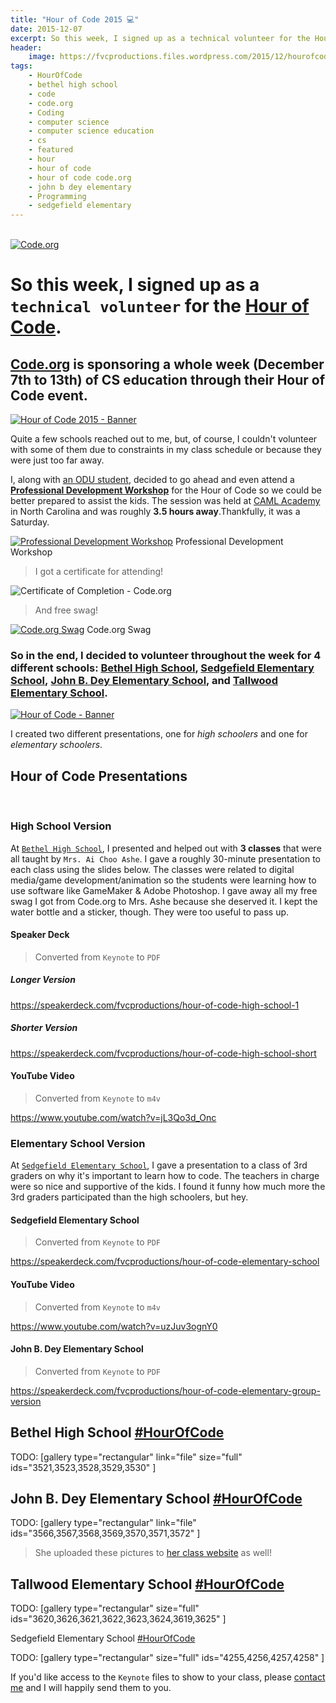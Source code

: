 ```yaml
---
title: "Hour of Code 2015 💻️"
date: 2015-12-07
excerpt: So this week, I signed up as a technical volunteer for the Hour of Code. Here's how my experience went.
header:
    image: https://fvcproductions.files.wordpress.com/2015/12/hourofcodebanner.jpg
tags:
    - HourOfCode
    - bethel high school
    - code
    - code.org
    - Coding
    - computer science
    - computer science education
    - cs
    - featured
    - hour
    - hour of code
    - hour of code code.org
    - john b dey elementary
    - Programming
    - sedgefield elementary
---
```


\
[![Code.org](https://fvcproductions.files.wordpress.com/2015/12/codeorg.png?w=300)](https://code.org)

So this week, I signed up as a `technical volunteer` for the [**Hour of Code**](https://hourofcode.com/us).
===========================================================================================================



[Code.org](https://code.org) is sponsoring a whole week (December 7th to 13th) of CS education through their Hour of Code event.[\
](https://i.ytimg.com/vi/D2dgYHwrlt4/maxresdefault.jpg)
---------------------------------

[![Hour of Code 2015 -
Banner](https://fvcproductions.files.wordpress.com/2015/12/hour-of-code.jpg)](https://speakerdeck.com/fvcproductions/hour-of-code-high-school-1)

Quite a few schools reached out to me, but, of course, I couldn't
volunteer with some of them due to constraints in my class schedule or
because they were just too far away.

I, along with [an ODU student](https://thecbliss.com/), decided to go
ahead and even attend a [**Professional Development
Workshop**](https://code.org/professional-development-workshops) for the
Hour of Code so we could be better prepared to assist the kids. The
session was held at [CAML Academy](https://camlacademy.com/) in North
Carolina and was roughly **3.5 hours away**.Thankfully, it was a
Saturday.

[![Professional
Development
Workshop](https://fvcproductions.files.wordpress.com/2015/12/img_0128.jpg)](https://fvcproductions.files.wordpress.com/2015/12/img_0128.jpg)
Professional Development Workshop

> I got a certificate for attending!

![Certificate of Completion -
Code.org](https://fvcproductions.files.wordpress.com/2015/12/certificate.jpg)

> And free swag!

[![Code.org
Swag](https://fvcproductions.files.wordpress.com/2015/12/img_0130.jpg)](https://fvcproductions.files.wordpress.com/2015/12/img_0130.jpg)
Code.org Swag



### So in the end, I decided to volunteer throughout the week for 4 different schools: [Bethel High School](https://bhs.hampton.k12.va.us/), [Sedgefield Elementary School](https://sedgefield.nn.k12.va.us/), [John B. Dey Elementary School](https://www.deyes.vbschools.com/), and [Tallwood Elementary School](https://www.tallwoodes.vbschools.com/).

[![Hour of Code -
Banner](https://fvcproductions.files.wordpress.com/2015/12/hourofcode1-e1449524689973.jpg?w=750)](https://fvcproductions.files.wordpress.com/2015/12/hourofcode1-e1449524689973.jpg)

I created two different presentations, one for *high schoolers* and one
for *elementary schoolers*.

Hour of Code Presentations
--------------------------

 

### High School Version

At [`Bethel High School`](https://bhs.hampton.k12.va.us/), I presented
and helped out with **3 classes** that were all taught by
`Mrs. Ai Choo Ashe`. I gave a roughly 30-minute presentation to each
class using the slides below. The classes were related to digital
media/game development/animation so the students were learning how to
use software like GameMaker & Adobe Photoshop. I gave away all my free
swag I got from Code.org to Mrs. Ashe because she deserved it. I kept
the water bottle and a sticker, though. They were too useful to pass up.

#### Speaker Deck

> Converted from `Keynote` to `PDF`

##### Longer Version

https://speakerdeck.com/fvcproductions/hour-of-code-high-school-1

##### Shorter Version

https://speakerdeck.com/fvcproductions/hour-of-code-high-school-short

#### YouTube Video

> Converted from `Keynote` to `m4v`

https://www.youtube.com/watch?v=jL3Qo3d_Onc



### Elementary School Version

At [`Sedgefield Elementary School`](https://bhs.hampton.k12.va.us/), I
gave a presentation to a class of 3rd graders on why it's important to
learn how to code. The teachers in charge were so nice and supportive of
the kids. I found it funny how much more the 3rd graders participated
than the high schoolers, but hey.

#### Sedgefield Elementary School

> Converted from `Keynote` to `PDF`

https://speakerdeck.com/fvcproductions/hour-of-code-elementary-school

#### YouTube Video

> Converted from `Keynote` to `m4v`

https://www.youtube.com/watch?v=uzJuv3ognY0

#### John B. Dey Elementary School

> Converted from `Keynote` to `PDF`

https://speakerdeck.com/fvcproductions/hour-of-code-elementary-group-version



Bethel High School [\#HourOfCode](https://twitter.com/hashtag/hourofcode?lang=en)
---------

TODO: [gallery type="rectangular" link="file" size="full"
ids="3521,3523,3528,3529,3530" ]

John B. Dey Elementary School [\#HourOfCode](https://twitter.com/hashtag/hourofcode?lang=en)
-

TODO: [gallery type="rectangular" link="file"
ids="3566,3567,3568,3569,3570,3571,3572" ]

> She uploaded these pictures to [her class
> website](https://www.getspotted.org/projects-and-pictures.html) as
> well!

Tallwood Elementary School [\#HourOfCode](https://twitter.com/hashtag/hourofcode?lang=en)
-----------------

TODO: [gallery type="rectangular" size="full"
ids="3620,3626,3621,3622,3623,3624,3619,3625" ]

Sedgefield Elementary School [\#HourOfCode](https://twitter.com/hashtag/hourofcode?lang=en)


TODO: [gallery type="rectangular" size="full" ids="4255,4256,4257,4258"
]



If you'd like access to the `Keynote` files to show to your class,
please [contact me](https://fvcproductions.com/contact/) and I will
happily send them to you.

